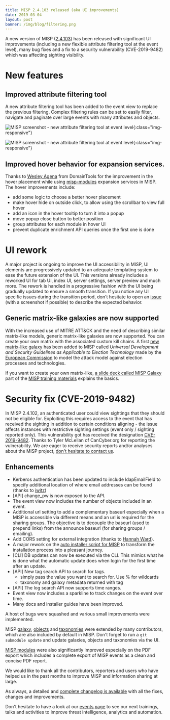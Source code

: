 ```yaml
---
title: MISP 2.4.103 released (aka UI improvements)
date: 2019-03-04
layout: post
banner: /img/blog/filtering.png
---
```


A new version of MISP ([2.4.103](https://github.com/MISP/MISP/tree/v2.4.103)) has been released with significant UI improvements (including a new flexible attribute filtering tool at the event level), many bug fixes and a fix to a security vulnerability (CVE-2019-9482) which was affecting sighting visibility.

# New features

## Improved attribute filtering tool

A new attribute filtering tool has been added to the event view to replace the previous filtering. Complex filtering rules can be set to easily filter, navigate and paginate over large events with many attributes and objects.

![MISP screenshot - new attribute filtering tool at event level](/img/blog/filtering.png){:class="img-responsive"}

![MISP screenshot - new attribute filtering tool at event level](/img/blog/filtering2.png){:class="img-responsive"}

## Improved hover behavior for expansion services.

Thanks to [Wesley Agena](https://github.com/wesleya) from DomainTools for the improvement in the hover placement while using [misp-modules](https://github.com/MISP/misp-modules) expansion services in MISP. The hover improvements include:

- add some logic to choose a better hover placement
- make hover hide on outside click, to allow using the scrollbar to view
  full hover
- add an icon in the hover tooltip to turn it into a popup
- move popup close button to better position
- group attributes for each module in hover UI
- prevent duplicate enrichment API queries once the first one is done

# UI rework

A major project is ongoing to improve the UI accessibility in MISP, UI elements are progressively updated to an adequate templating system to ease the future extension of the UI. This versions already includes a reworked UI for tab UI, index UI, server settings, server preview and much more. The rework is handled in a progressive fashion with the UI being gradually updated to ensure a smooth transition. If you notice any UI specific issues during the transition period, don't hesitate to open an [issue](https://github.com/MISP/MISP/issues) (with a screenshot if possible) to describe the expected behavior.

## Generic matrix-like galaxies are now supported

With the increased use of MITRE ATT&CK and the need of describing similar matrix-like models, generic matrix-like galaxies are now supported.
You can create your own matrix with the associated custom kill chains. A first [new matrix-like galaxy](https://www.misp-project.org/galaxy.html#_election_guidelines) has been added to MISP called *Universal Development and Security Guidelines as Applicable to Election Technology* made by the [European Commission](https://www.ria.ee/sites/default/files/content-editors/kuberturve/cyber_security_of_election_technology.pdf) to model the attack model against election processes and technologies.

If you want to create your own matrix-like, [a slide deck called MISP Galaxy](https://www.misp-project.org/misp-training/3.2-misp-galaxy.pdf) part of the [MISP training materials](https://github.com/MISP/misp-training#misp-training-materials) explains the basics.

# Security fix (CVE-2019-9482)

In MISP 2.4.102, an authenticated user could view sightings that they should not be eligible for. Exploiting this requires access to the event that has received the sighting in addition to certain conditions aligning - the issue affects instances with restrictive sighting settings (event only / sighting reported only). This vulnerability got has received the designation [CVE-2019-9482](https://cve.circl.lu/cve/CVE-2019-9482). Thanks to Tyler McLellan of CanCyber.org for reporting the vulnerability. We are eager to receive security reports and/or analyses about the MISP project, [don't hesitate to contact us](https://github.com/MISP/MISP/blob/2.4/CONTRIBUTING.md#reporting-security-vulnerabilities).

## Enhancements

- Kerberos authentication has been updated to include ldapEmailField to specify additional location of where email addresses can be found (thanks to [iwitz](https://github.com/iwitz))
- [API] change_pw is now exposed to the API.
- The event view now includes the number of objects included in an event.
- Additional url setting to add a complementary baseurl especially when a MISP is accessible via different means and an url is required for the sharing groups. The objective is to decouple the baseurl (used to prepend links) from the announce baseurl (for sharing groups / emailing).
- Add CORS setting for external integration (thanks to [Hannah Ward](https://github.com/FloatingGhost)).
- A major rework on the [auto installer script for MISP](https://misp.github.io/MISP/INSTALL.ubuntu1804/) to transform the installation process into a pleasant journey.
- [CLI] DB updates can now be executed via the CLI. This mimics what he is done what the automatic update does when login for the first time after an update.
- [API] New tag search API to search for tags.
  - simply pass the value you want to search for. Use % for wildcards
  - taxonomy and galaxy metadata returned with tag
- [API] The log search API now supports time ranges.
- Event view now includes a sparkline to track changes on the event over time.
- Many docs and installer guides have been improved.

A host of bugs were squashed and various small improvements were implemented.

MISP [galaxy](/galaxy.pdf), [objects](/objects.pdf) and [taxonomies](/taxonomies.pdf) were extended by many contributors, which are also included by default in MISP. Don't forget to run a `git submodule update` and update galaxies, objects and taxonomies via the UI.

[MISP modules](https://github.com/MISP/misp-modules) were also significantly improved especially on the PDF export which includes a complete export of MISP events as a clean and concise PDF report.

We would like to thank all the contributors, reporters and users who have helped us in the past months to improve MISP and information sharing at large.

As always, a detailed and [complete changelog is available](http://www.misp-project.org/Changelog.txt) with all the fixes, changes and improvements.

Don't hesitate to have a look at our [events page](http://www.misp-project.org/events/) to see our next trainings, talks and activities to improve threat intelligence, analytics and automation.

